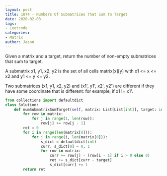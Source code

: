 ```yaml
---
layout: post
title: 1074 - Numbers Of Submatrices That Sum To Target
date: 2020-02-03
tags:
- Leetcode
categories:
- Matrix
author: Jason
---
```

Given a matrix and a target, return the number of non-empty submatrices that sum to target.

A submatrix x1, y1, x2, y2 is the set of all cells matrix[x][y] with x1 <= x <= x2 and y1 <= y <= y2.

Two submatrices (x1, y1, x2, y2) and (x1', y1', x2', y2') are different if they have some coordinate that is different: for example, if x1 != x1'.

```python
from collections import defaultdict
class Solution:
    def numSubmatrixSumTarget(self, matrix: List[List[int]], target: int) -> int:
        for row in matrix:
            for j in range(1, len(row)):
                row[j] += row[j - 1]
        ret = 0
        for i in range(len(matrix[0])):
            for j in range(i, len(matrix[0])):
                s_dict = defaultdict(int)
                curr, s_dict[0] = 0, 1
                for row in matrix:
                    curr += row[j] - (row[i - 1] if i > 0 else 0)
                    ret += s_dict[curr - target]
                    s_dict[curr] += 1
        return ret
```
